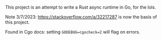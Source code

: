 This project is an attempt to write a Rust async runtime in Go, for the lols.

Note 3/7/2023: https://stackoverflow.com/a/32217287 is now the basis of this project.

Found in Cgo docs: setting `GODEBUG=cgocheck=2` will flag on errors.